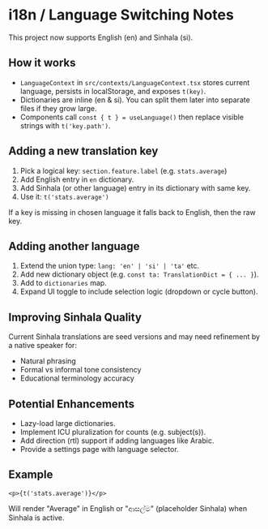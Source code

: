 # i18n / Language Switching Notes

This project now supports English (en) and Sinhala (si).

## How it works
- `LanguageContext` in `src/contexts/LanguageContext.tsx` stores current language, persists in localStorage, and exposes `t(key)`.
- Dictionaries are inline (en & si). You can split them later into separate files if they grow large.
- Components call `const { t } = useLanguage()` then replace visible strings with `t('key.path')`.

## Adding a new translation key
1. Pick a logical key: `section.feature.label` (e.g. `stats.average`)
2. Add English entry in `en` dictionary.
3. Add Sinhala (or other language) entry in its dictionary with same key.
4. Use it: `t('stats.average')`

If a key is missing in chosen language it falls back to English, then the raw key.

## Adding another language
1. Extend the union type: `lang: 'en' | 'si' | 'ta'` etc.
2. Add new dictionary object (e.g. `const ta: TranslationDict = { ... }`).
3. Add to `dictionaries` map.
4. Expand UI toggle to include selection logic (dropdown or cycle button).

## Improving Sinhala Quality
Current Sinhala translations are seed versions and may need refinement by a native speaker for:
- Natural phrasing
- Formal vs informal tone consistency
- Educational terminology accuracy

## Potential Enhancements
- Lazy-load large dictionaries.
- Implement ICU pluralization for counts (e.g. subject(s)).
- Add direction (rtl) support if adding languages like Arabic.
- Provide a settings page with language selector.

## Example
```
<p>{t('stats.average')}</p>
```

Will render "Average" in English or "ආසල්ම" (placeholder Sinhala) when Sinhala is active.

